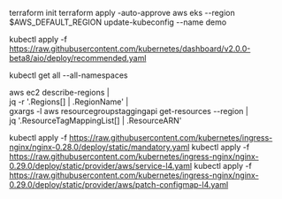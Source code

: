 terraform init
terraform apply -auto-approve
aws eks --region $AWS_DEFAULT_REGION update-kubeconfig --name demo

kubectl apply -f https://raw.githubusercontent.com/kubernetes/dashboard/v2.0.0-beta8/aio/deploy/recommended.yaml

kubectl get all --all-namespaces


aws ec2 describe-regions | \
  jq -r '.Regions[] | .RegionName' | \
  gxargs -l aws resourcegroupstaggingapi get-resources --region | \
  jq '.ResourceTagMappingList[] | .ResourceARN'


kubectl apply -f https://raw.githubusercontent.com/kubernetes/ingress-nginx/nginx-0.28.0/deploy/static/mandatory.yaml
kubectl apply -f https://raw.githubusercontent.com/kubernetes/ingress-nginx/nginx-0.29.0/deploy/static/provider/aws/service-l4.yaml
kubectl apply -f https://raw.githubusercontent.com/kubernetes/ingress-nginx/nginx-0.29.0/deploy/static/provider/aws/patch-configmap-l4.yaml

